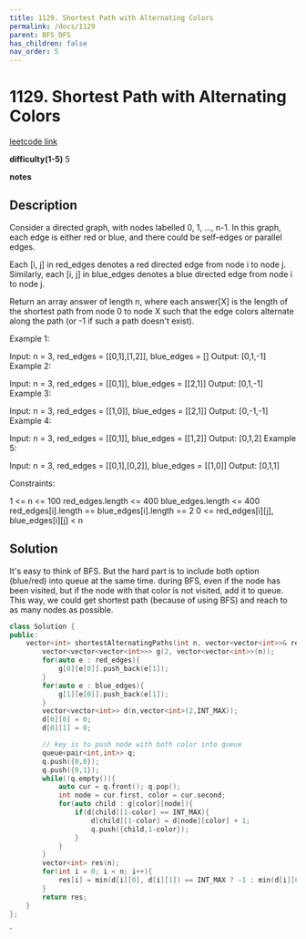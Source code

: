 ```yaml
---
title: 1129. Shortest Path with Alternating Colors
permalink: /docs/1129
parent: BFS_DFS
has_children: false
nav_order: 5
---
```

# 1129. Shortest Path with Alternating Colors
[leetcode link](https://leetcode.com/problems/shortest-path-with-alternating-colors/)

**difficulty(1-5)** 
5

**notes**   


## Description
Consider a directed graph, with nodes labelled 0, 1, ..., n-1.  In this graph, each edge is either red or blue, and there could be self-edges or parallel edges.

Each [i, j] in red_edges denotes a red directed edge from node i to node j.  Similarly, each [i, j] in blue_edges denotes a blue directed edge from node i to node j.

Return an array answer of length n, where each answer[X] is the length of the shortest path from node 0 to node X such that the edge colors alternate along the path (or -1 if such a path doesn't exist).

 

Example 1:

Input: n = 3, red_edges = [[0,1],[1,2]], blue_edges = []
Output: [0,1,-1]
Example 2:

Input: n = 3, red_edges = [[0,1]], blue_edges = [[2,1]]
Output: [0,1,-1]
Example 3:

Input: n = 3, red_edges = [[1,0]], blue_edges = [[2,1]]
Output: [0,-1,-1]
Example 4:

Input: n = 3, red_edges = [[0,1]], blue_edges = [[1,2]]
Output: [0,1,2]
Example 5:

Input: n = 3, red_edges = [[0,1],[0,2]], blue_edges = [[1,0]]
Output: [0,1,1]
 

Constraints:

1 <= n <= 100
red_edges.length <= 400
blue_edges.length <= 400
red_edges[i].length == blue_edges[i].length == 2
0 <= red_edges[i][j], blue_edges[i][j] < n

## Solution
It's easy to think of BFS.
But the hard part is to include both option (blue/red) into queue at the same time.
during BFS, even if the node has been visited, but if the node with that color is not visited, add it to queue. This way, we could get shortest path (because of using BFS) and reach to as many nodes as possible.

```c++
class Solution {
public:
    vector<int> shortestAlternatingPaths(int n, vector<vector<int>>& red_edges, vector<vector<int>>& blue_edges) {
        vector<vector<vector<int>>> g(2, vector<vector<int>>(n));
        for(auto e : red_edges){
            g[0][e[0]].push_back(e[1]);
        }
        for(auto e : blue_edges){
            g[1][e[0]].push_back(e[1]);
        }
        vector<vector<int>> d(n,vector<int>(2,INT_MAX));
        d[0][0] = 0;
        d[0][1] = 0;

        // key is to push node with both color into queue
        queue<pair<int,int>> q;
        q.push({0,0});
        q.push({0,1});
        while(!q.empty()){
            auto cur = q.front(); q.pop();
            int node = cur.first, color = cur.second;
            for(auto child : g[color][node]){
                if(d[child][1-color] == INT_MAX){
                    d[child][1-color] = d[node][color] + 1;
                    q.push({child,1-color});
                }
            }
        }
        vector<int> res(n);
        for(int i = 0; i < n; i++){
            res[i] = min(d[i][0], d[i][1]) == INT_MAX ? -1 : min(d[i][0], d[i][1]);
        }
        return res;
    }
};
```

<!-- 
Default label
{: .label }

Blue label
{: .label .label-blue }

Stable
{: .label .label-green }

New release
{: .label .label-purple }

Coming soon
{: .label .label-yellow }

Deprecated
{: .label .label-red } -->
`